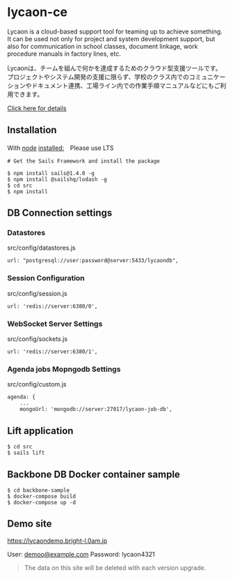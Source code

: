 # lycaon-ce

Lycaon is a cloud-based support tool for teaming up to achieve something. It can be used not only for project and system development support, but also for communication in school classes, document linkage, work procedure manuals in factory lines, etc.

Lycaonは、チームを組んで何かを達成するためのクラウド型支援ツールです。プロジェクトやシステム開発の支援に限らず、学校のクラス内でのコミュニケーションやドキュメント連携、工場ライン内での作業手順マニュアルなどにもご利用できます。

[Click here for details](https://www.lycaon-cloud.com/)

## Installation

With [node](https://nodejs.org/en/) [installed:](https://nodejs.org/en/download/)　Please use LTS

```
# Get the Sails Framework and install the package

$ npm install sails@1.4.0 -g
$ npm install @sailshq/lodash -g
$ cd src
$ npm install
```

## DB Connection settings
### Datastores

src/config/datastores.js
```
url: "postgresql://user:password@server:5433/lycaondb",
```

### Session Configuration

src/config/session.js
```
url: 'redis://server:6380/0',
```

### WebSocket Server Settings

src/config/sockets.js
```
url: 'redis://server:6380/1',
```

### Agenda jobs Mopngodb Settings

src/config/custom.js
```
agenda: {
    ...
    mongoUrl: 'mongodb://server:27017/lycaon-job-db',
```

## Lift application

```
$ cd src
$ sails lift
```

## Backbone DB Docker container sample

```
$ cd backbone-sample
$ docker-compose build
$ docker-compose up -d
```

## Demo site

https://lycaondemo.bright-l.0am.jp

User: demoo@example.com
Password: lycaon4321

> The data on this site will be deleted with each version upgrade.

